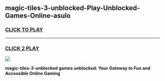 
## magic-tiles-3-unblocked-Play-Unblocked-Games-Online-asulo
<h3>
<a href="https://premium76.site?title=magic-tiles-3-unblocked&ref=25A">CLICK TO PLAY</a></h3>
<hr>

<h3>
<a href="https://premium76.site?title=magic-tiles-3-unblocked&ref=25A">CLICK 2 PLAY</a>
  
</h3>

<a href="https://premium76.site?title=magic-tiles-3-unblocked&ref=25A"><img src="https://clearcache.store/games.png"></a>


**magic-tiles-3-unblocked games unblocked: Your Gateway to Fun and Accessible Online Gaming**
